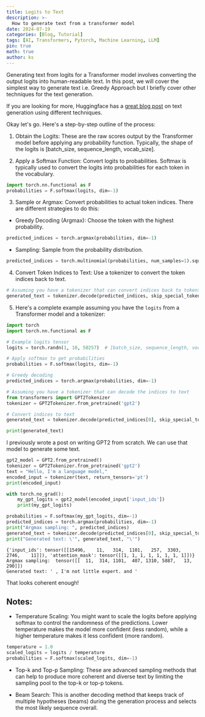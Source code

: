 ```yaml
---
title: Logits to Text
description: >-
  How to generate text from a transformer model
date: 2024-07-19
categories: [Blog, Tutorial]
tags: [AI, Transformers, Pytorch, Machine Learning, LLM]
pin: true
math: true
author: ks
---
```


Generating text from logits for a Transformer model involves converting the output logits into human-readable text. In this post, we will cover the simplest way to generate text i.e. Greedy Approach but I briefly cover other techniques for the text generation. 

If you are looking for more, Huggingface has a [great blog post](https://huggingface.co/blog/how-to-generate) on text generation using different techniques. 

Okay let's go. Here's a step-by-step outline of the process:

1. Obtain the Logits: These are the raw scores output by the Transformer model before applying any probability function. Typically, the shape of the logits is [batch_size, sequence_length, vocab_size].

2. Apply a Softmax Function: Convert logits to probabilities. Softmax is typically used to convert the logits into probabilities for each token in the vocabulary.
```python
import torch.nn.functional as F
probabilities = F.softmax(logits, dim=-1)
```

3. Sample or Argmax: Convert probabilities to actual token indices. There are different strategies to do this:

  - Greedy Decoding (Argmax): Choose the token with the highest probability.

```python
predicted_indices = torch.argmax(probabilities, dim=-1)
```

  - Sampling: Sample from the probability distribution.

```python
predicted_indices = torch.multinomial(probabilities, num_samples=1).squeeze()
```
4. Convert Token Indices to Text: Use a tokenizer to convert the token indices back to text.


```python
# Assuming you have a tokenizer that can convert indices back to tokens
generated_text = tokenizer.decode(predicted_indices, skip_special_tokens=True)
```
5. Here's a complete example assuming you have the `logits` from a Transformer model and a tokenizer:

```python
import torch
import torch.nn.functional as F

# Example logits tensor
logits = torch.randn(1, 10, 50257)  # [batch_size, sequence_length, vocab_size]

# Apply softmax to get probabilities
probabilities = F.softmax(logits, dim=-1)

# Greedy decoding
predicted_indices = torch.argmax(probabilities, dim=-1)

# Assuming you have a tokenizer that can decode the indices to text
from transformers import GPT2Tokenizer
tokenizer = GPT2Tokenizer.from_pretrained('gpt2')

# Convert indices to text
generated_text = tokenizer.decode(predicted_indices[0], skip_special_tokens=True)

print(generated_text)
```

I previously wrote a post on writing GPT2 from scratch. We can use that model to generate some text. 

```python
gpt2_model = GPT2.from_pretrained()
tokenizer = GPT2Tokenizer.from_pretrained('gpt2')
text = "Hello, I'm a language model,"
encoded_input = tokenizer(text, return_tensors='pt')
print(encoded_input)

with torch.no_grad():
    my_gpt_logits = gpt2_model(encoded_input['input_ids'])
    print(my_gpt_logits)

probabilities = F.softmax(my_gpt_logits, dim=-1)
predicted_indices = torch.argmax(probabilities, dim=-1)
print("Argmax sampling: ", predicted_indices)
generated_text = tokenizer.decode(predicted_indices[0], skip_special_tokens=True)
print("Generated text: \'", generated_text, "\'")
```

```
{'input_ids': tensor([[15496,    11,   314,  1101,   257,  3303,  2746,    11]]), 'attention_mask': tensor([[1, 1, 1, 1, 1, 1, 1, 1]])}
Argmax sampling:  tensor([[  11,  314, 1101,  407, 1310, 5887,   13,  290]])
Generated text: ' , I'm not little expert. and '
```

That looks coherent enough!

## Notes:
- Temperature Scaling: You might want to scale the logits before applying softmax to control the randomness of the predictions. Lower temperature makes the model more confident (less random), while a higher temperature makes it less confident (more random).
```python
temperature = 1.0
scaled_logits = logits / temperature
probabilities = F.softmax(scaled_logits, dim=-1)
```

- Top-k and Top-p Sampling: These are advanced sampling methods that can help to produce more coherent and diverse text by limiting the sampling pool to the top-k or top-p tokens.

- Beam Search: This is another decoding method that keeps track of multiple hypotheses (beams) during the generation process and selects the most likely sequence overall.

